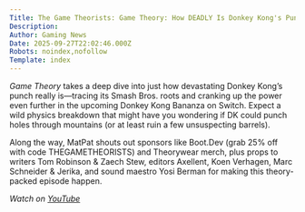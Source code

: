 ```yaml
---
Title: The Game Theorists: Game Theory: How DEADLY Is Donkey Kong's Punch?
Description: 
Author: Gaming News
Date: 2025-09-27T22:02:46.000Z
Robots: noindex,nofollow
Template: index
---
```

<p><em>Game Theory</em> takes a deep dive into just how devastating Donkey Kong’s punch really is—tracing its Smash Bros. roots and cranking up the power even further in the upcoming Donkey Kong Bananza on Switch. Expect a wild physics breakdown that might have you wondering if DK could punch holes through mountains (or at least ruin a few unsuspecting barrels).</p>

<p>Along the way, MatPat shouts out sponsors like Boot.Dev (grab 25% off with code THEGAMETHEORISTS) and Theorywear merch, plus props to writers Tom Robinson &amp; Zaech Stew, editors Axellent, Koen Verhagen, Marc Schneider &amp; Jerika, and sound maestro Yosi Berman for making this theory-packed episode happen.</p>

<p><em>Watch on <a href="https://www.youtube.com/watch?v=4tQzZ1SyWtI" rel="noopener noreferrer">YouTube</a></em></p>

